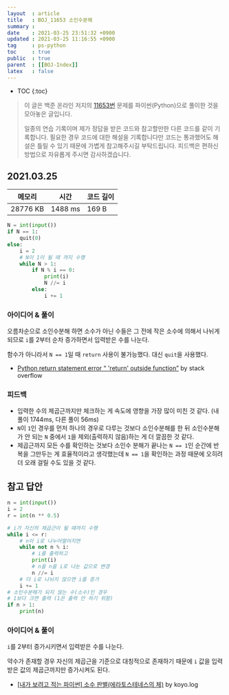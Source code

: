 ```yaml
---
layout  : article
title   : BOJ_11653 소인수분해
summary : 
date    : 2021-03-25 23:51:32 +0900
updated : 2021-03-25 11:16:55 +0900
tag     : ps-python
toc     : true
public  : true
parent  : [[BOJ-Index]]
latex   : false
---
```

* TOC
{:toc}

> 이 글은 백준 온라인 저지의 [11653번](https://www.acmicpc.net/problem/11653) 문제를 파이썬(Python)으로 풀이한 것을 모아놓은 글입니다.
>
> 일종의 연습 기록이며 제가 정답을 받은 코드와 참고할만한 다른 코드를 같이 기록합니다. 필요한 경우 코드에 대한 해설을 기록합니다만 코드는 통과했어도 해설은 틀릴 수 있기 때문에 가볍게 참고해주시길 부탁드립니다. 피드백은 편하신 방법으로 자유롭게 주시면 감사하겠습니다.

## 2021.03.25

| 메모리    | 시간    | 코드 길이 |
| --------- | ------- | --------- |
| 28776 KB  | 1488 ms | 169 B     |

```python
N = int(input())
if N == 1:
    quit(0)
else:
    i = 2
    # N이 1이 될 때 까지 수행
    while N > 1:
        if N % i == 0:
            print(i)
            N //= i
        else:
            i += 1
```

### 아이디어 & 풀이

오름차순으로 소인수분해 하면 소수가 아닌 수들은 그 전에 작은 소수에 의해서 나뉘게되므로 `i`를 2부터 순차 증가하면서 입력받은 수를 나눈다.

함수가 아니라서 `N == 1`일 때 `return` 사용이 불가능했다. 대신 `quit`을 사용했다.

* [Python return statement error “ 'return' outside function”](https://stackoverflow.com/questions/7842120/python-return-statement-error-return-outside-function) by stack overflow

### 피드백

* 입력한 수의 제곱근까지만 체크하는 게 속도에 영향을 가장 많이 미친 것 같다. (내 풀이 1744ms, 다른 풀이 56ms)
* `N`이 `1`인 경우를 먼저 하나의 경우로 다루는 것보다 소인수분해를 한 뒤 소인수분해가 안 되는 `N` 중에서 `1`을 제외(출력하지 않음)하는 게 더 깔끔한 것 같다.
* 제곱근까지 모든 수를 확인하는 것보다 소인수 분해가 끝나는 `N == 1`인 순간에 반복을 그만두는 게 효율적이라고 생각했는데 `N == 1`을 확인하는 과정 때문에 오히려 더 오래 걸릴 수도 있을 것 같다.

## 참고 답안

```python
n = int(input())
i = 2
r = int(n ** 0.5)

# i가 자신의 제곱근이 될 때까지 수행
while i <= r:
    # n이 i로 나누어떨어지면
    while not n % i:
        # i를 출력하고
        print(i)
        # n을 n을 i로 나눈 값으로 변경
        n //= i
    # 더 i로 나뉘지 않으면 i를 증가
    i += 1
# 소인수분해가 되지 않는 수(소수)인 경우
# 1보다 크면 출력 (1은 출력 안 하기 위함)
if n > 1:
    print(n)
```

### 아이디어 & 풀이

`i`를 2부터 증가시키면서 입력받은 수를 나눈다.

약수가 존재할 경우 자신의 제곱근을 기준으로 대칭적으로 존재하기 때문에 `i` 값을 입력받은 값의 제곱근까지만 증가시켜도 된다.

* [[내가 보려고 적는 파이썬] 소수 판별(에라토스테네스의 체)](https://velog.io/@koyo/python-is-prime-number) by koyo.log
